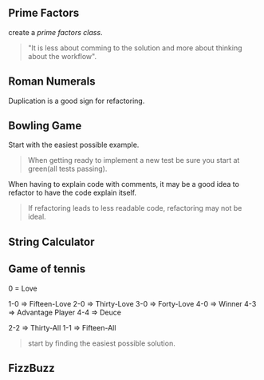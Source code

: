 ## Prime Factors

create a _prime factors class_.

>"It is less about comming to the solution and more about thinking about the workflow".

## Roman Numerals

Duplication is a good sign for refactoring.

## Bowling Game

Start with the easiest possible example.

> When getting ready to implement a new test be sure you start at green(all tests passing).

When having to explain code with comments, it may be a good idea to refactor to have the code explain itself.

> If refactoring leads to less readable code, refactoring may not be ideal.

## String Calculator

## Game of tennis

0 = Love

1-0 => Fifteen-Love
2-0 => Thirty-Love
3-0 => Forty-Love
4-0 => Winner
4-3 => Advantage Player
4-4 => Deuce

2-2 => Thirty-All
1-1 => Fifteen-All

> start by finding the easiest possible solution.

## FizzBuzz


